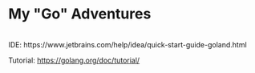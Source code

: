 <h1>My "Go" Adventures </h1>

<br> 
IDE: https://www.jetbrains.com/help/idea/quick-start-guide-goland.html

Tutorial: https://golang.org/doc/tutorial/